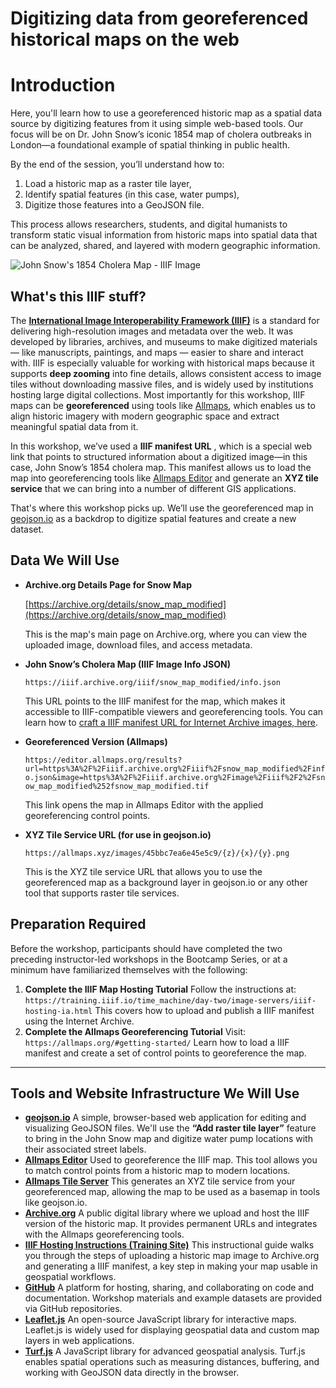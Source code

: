 # Digitizing data from georeferenced historical maps on the web

# Introduction

Here, you'll learn how to use a georeferenced historic map as a spatial data source by digitizing features from it using simple web-based tools. Our focus will be on Dr. John Snow’s iconic 1854 map of cholera outbreaks in London—a foundational example of spatial thinking in public health.

By the end of the session, you’ll understand how to:

1. Load a historic map as a raster tile layer,
2. Identify spatial features (in this case, water pumps),
3. Digitize those features into a GeoJSON file.

This process allows researchers, students, and digital humanists to transform static visual information from historic maps into spatial data that can be analyzed, shared, and layered with modern geographic information.

![John Snow's 1854 Cholera Map - IIIF Image](https://iiif.archive.org/iiif/snow_map_modified/full/1140,/0/default.jpg)

## What's this IIIF stuff?

The **[International Image Interoperability Framework (IIIF)](https://iiif.io)** is a standard for delivering high-resolution images and metadata over the web. It was developed by libraries, archives, and museums to make digitized materials — like manuscripts, paintings, and maps — easier to share and interact with. IIIF is especially valuable for working with historical maps because it supports **deep zooming** into fine details, allows consistent access to image tiles without downloading massive files, and is widely used by institutions hosting large digital collections. Most importantly for this workshop, IIIF maps can be **georeferenced** using tools like [Allmaps](https://allmaps.org/), which enables us to align historic imagery with modern geographic space and extract meaningful spatial data from it.

In this workshop, we’ve used a **IIIF manifest URL** , which is a special web link that points to structured information about a digitized image—in this case, John Snow’s 1854 cholera map. This manifest allows us to load the map into georeferencing tools like [Allmaps Editor](https://allmaps.org) and generate an **XYZ tile service** that we can bring into a number of different GIS applications.

That's where this workshop picks up. We’ll use the georeferenced map in [geojson.io](https://geojson.io) as a backdrop to digitize spatial features and create a new dataset.

## Data We Will Use

* **Archive.org Details Page for Snow Map**

  [https://archive.org/details/snow_map_modified](https://archive.org/details/snow_map_modified)

  This is the map's main page on Archive.org, where you can view the uploaded image, download files, and access metadata.
* **John Snow’s Cholera Map (IIIF Image Info JSON)**

  `https://iiif.archive.org/iiif/snow_map_modified/info.json`

  This URL points to the IIIF manifest for the map, which makes it accessible to IIIF-compatible viewers and georeferencing tools. You can learn how to [craft a IIIF manifest URL for Internet Archive images, here](https://training.iiif.io/time_machine/day-two/image-servers/iiif-hosting-ia.html).
* **Georeferenced Version (Allmaps)**

  `https://editor.allmaps.org/results?url=https%3A%2F%2Fiiif.archive.org%2Fiiif%2Fsnow_map_modified%2Finfo.json&image=https%3A%2F%2Fiiif.archive.org%2Fimage%2Fiiif%2F2%2Fsnow_map_modified%252fsnow_map_modified.tif`

  This link opens the map in Allmaps Editor with the applied georeferencing control points.
* **XYZ Tile Service URL (for use in geojson.io)**

  `https://allmaps.xyz/images/45bbc7ea6e45e5c9/{z}/{x}/{y}.png`

  This is the XYZ tile service URL that allows you to use the georeferenced map as a background layer in geojson.io or any other tool that supports raster tile services.

## Preparation Required

Before the workshop, participants should have completed the two preceding instructor-led workshops in the Bootcamp Series, or at a minimum have familiarized themselves with the following:

1. **Complete the IIIF Map Hosting Tutorial**
   Follow the instructions at:
   `https://training.iiif.io/time_machine/day-two/image-servers/iiif-hosting-ia.html`
   This covers how to upload and publish a IIIF manifest using the Internet Archive.
2. **Complete the Allmaps Georeferencing Tutorial**
   Visit:
   `https://allmaps.org/#getting-started/`
   Learn how to load a IIIF manifest and create a set of control points to georeference the map.

---

## Tools and Website Infrastructure We Will Use

* **[geojson.io](https://geojson.io/)**
  A simple, browser-based web application for editing and visualizing GeoJSON files. We'll use the **“Add raster tile layer”** feature to bring in the John Snow map and digitize water pump locations with their associated street labels.
* **[Allmaps Editor](https://editor.allmaps.org/)**
  Used to georeference the IIIF map. This tool allows you to match control points from a historic map to modern locations.
* **[Allmaps Tile Server](https://allmaps.xyz/)**
  This generates an XYZ tile service from your georeferenced map, allowing the map to be used as a basemap in tools like geojson.io.
* **[Archive.org](https://archive.org/)**
  A public digital library where we upload and host the IIIF version of the historic map. It provides permanent URLs and integrates with the Allmaps georeferencing tools.
* **[IIIF Hosting Instructions (Training Site)](https://training.iiif.io/time_machine/day-two/image-servers/iiif-hosting-ia.html)**
  This instructional guide walks you through the steps of uploading a historic map image to Archive.org and generating a IIIF manifest, a key step in making your map usable in geospatial workflows.
* **[GitHub](https://github.com/)**
  A platform for hosting, sharing, and collaborating on code and documentation. Workshop materials and example datasets are provided via GitHub repositories.
* **[Leaflet.js](https://leafletjs.com/)**
  An open-source JavaScript library for interactive maps. Leaflet.js is widely used for displaying geospatial data and custom map layers in web applications.
* **[Turf.js](https://turfjs.org/)**
  A JavaScript library for advanced geospatial analysis. Turf.js enables spatial operations such as measuring distances, buffering, and working with GeoJSON data directly in the browser.
